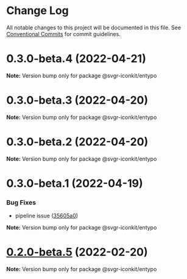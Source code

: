 # Change Log

All notable changes to this project will be documented in this file.
See [Conventional Commits](https://conventionalcommits.org) for commit guidelines.

# 0.3.0-beta.4 (2022-04-21)

**Note:** Version bump only for package @svgr-iconkit/entypo





# 0.3.0-beta.3 (2022-04-20)

**Note:** Version bump only for package @svgr-iconkit/entypo





# 0.3.0-beta.2 (2022-04-20)

**Note:** Version bump only for package @svgr-iconkit/entypo





# 0.3.0-beta.1 (2022-04-19)


### Bug Fixes

* pipeline issue ([35605a0](https://github.com/svgr-iconkit/svgr-iconkit/commit/35605a00d60b4ec4a944048c9e1e32718a448878))







**Note:** Version bump only for package @svgr-iconkit/entypo





# [0.2.0-beta.5](https://github.com/svgr-iconkit/svgr-iconkit/compare/v0.2.0-beta.4...v0.2.0-beta.5) (2022-02-20)

**Note:** Version bump only for package @svgr-iconkit/entypo
